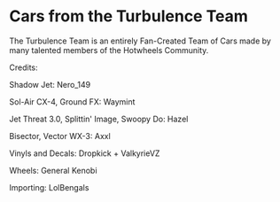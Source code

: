 # Cars from the Turbulence Team
The Turbulence Team is an entirely Fan-Created Team of Cars made by many talented members of the Hotwheels Community. 

Credits: 

Shadow Jet: Nero_149

Sol-Air CX-4, Ground FX: Waymint

Jet Threat 3.0, Splittin' Image, Swoopy Do: Hazel

Bisector, Vector WX-3: Axxl

Vinyls and Decals: Dropkick + ValkyrieVZ

Wheels: General Kenobi

Importing: LolBengals
